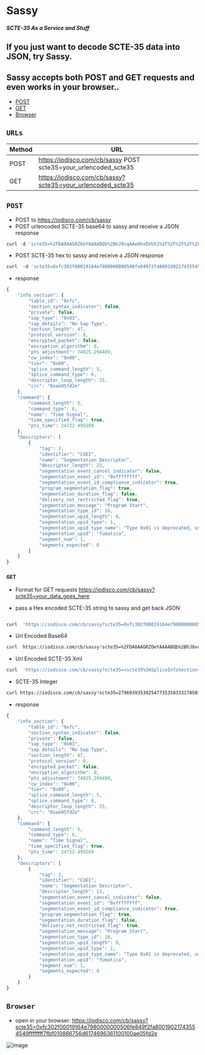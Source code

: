 # Sassy
##### _SCTE-35 As a Service and Stuff_

## If you just want to decode SCTE-35 data into JSON, try Sassy.

## Sassy accepts both POST and GET requests and even works in your browser..

* [POST](#post)
* [GET](#get)
* [Browser](#browser)

## `URLs`

| Method| URL                                                              |
|-------|------------------------------------------------------------------|
| POST  | https://iodisco.com/cb/sassy  POST scte35=your_urlencoded_scte35 |
| GET   | https://iodisco.com/cb/sassy?scte35=your_urlencoded_scte35       |


## `POST`

* POST to https://iodisco.com/cb/sassy
* POST urlencoded SCTE-35 base64 to sassy and receive a JSON response
```js
curl -d 'scte35=%2FDA0AAGRZOeYAAAABQb%2BhJ8vqAAeAhxDVUVJ%2F%2F%2F%2F%2F3%2F%2FAAZv8wABCGZ1bWF0aWNhEAEAiZ5ZMw%3D%3D'  https://iodisco.com/cb/sassy
```

* POST SCTE-35 hex to sassy and receive a JSON response
```js
curl  -d 'scte35=0xfc302f00019164e7980000000506fe849f2fa80019021743554549ffffffff7fbf010866756d6174696361100100ae05fd2e'  https://iodisco.com/cb/sassy
```


* response
```js
{
    "info_section": {
        "table_id": "0xfc",
        "section_syntax_indicator": false,
        "private": false,
        "sap_type": "0x03",
        "sap_details": "No Sap Type",
        "section_length": 47,
        "protocol_version": 0,
        "encrypted_packet": false,
        "encryption_algorithm": 0,
        "pts_adjustment": 74825.294489,
        "cw_index": "0x00",
        "tier": "0x00",
        "splice_command_length": 5,
        "splice_command_type": 6,
        "descriptor_loop_length": 25,
        "crc": "0xae05fd2e"
    },
    "command": {
        "command_length": 5,
        "command_type": 6,
        "name": "Time Signal",
        "time_specified_flag": true,
        "pts_time": 24722.499289
    },
    "descriptors": [
        {
            "tag": 2,
            "identifier": "CUEI",
            "name": "Segmentation Descriptor",
            "descriptor_length": 23,
            "segmentation_event_cancel_indicator": false,
            "segmentation_event_id": "0xffffffff",
            "segmentation_event_id_compliance_indicator": true,
            "program_segmentation_flag": true,
            "segmentation_duration_flag": false,
            "delivery_not_restricted_flag": true,
            "segmentation_message": "Program Start",
            "segmentation_type_id": 16,
            "segmentation_upid_length": 8,
            "segmentation_upid_type": 1,
            "segmentation_upid_type_name": "Type 0x01 is deprecated, use MPU type 0x0C",
            "segmentation_upid": "fumatica",
            "segment_num": 1,
            "segments_expected": 0
        }
    ]
}
```

### `GET`

* Format for GET requests https://iodisco.com/cb/sassy?scte35=your_data_goes_here

* pass a Hex encoded SCTE-35 string to sassy and get back JSON

```sh

curl  'https://iodisco.com/cb/sassy?scte35=0xfc302f00019164e7980000000506fe849f2fa80019021743554549ffffffff7fbf010866756d6174696361100100ae05fd2e'
```

* Url Encoded Base64
```sh
curl  https://iodisco.com/cb/sassy?scte35=%2FDA0AAGRZOeYAAAABQb%2BhJ8vqAAeAhxDVUVJ%2F%2F%2F%2F%2F3%2F%2FAAZv8wABCGZ1bWF0aWNhEAEAiZ5ZMw%3D%3D
```

* Url Encoded SCTE-35 Xml
```sh
curl  'https://iodisco.com/cb/sassy?scte35=<scte35%3ASpliceInfoSection+xmlns%3Ascte35%3D"https%3A%2F%2Fscte.org%2Fschemas%2F35"++ptsAdjustment%3D"6734276504"+protocolVersion%3D"0"+sapType%3D"3"+tier%3D"0">%0D%0A+++<scte35%3ATimeSignal>%0D%0A++++++<scte35%3ASpliceTime+ptsTime%3D"2225024936"%2F>%0D%0A+++<%2Fscte35%3ATimeSignal>%0D%0A+++<!--+Program+Start+-->%0D%0A+++<scte35%3ASegmentationDescriptor+segmentationEventId%3D"4294967295"+segmentationEventCancelIndicator%3D"false"+segmentationEventIdComplianceIndicator%3D"true"+segmentationTypeId%3D"16"+segmentNum%3D"1"+segmentsExpected%3D"0"+segmentationDuration%3D"108000000">%0D%0A++++++<!--+Type+0x01+is+deprecated%2C+use+MPU+type+0x0C+-->%0D%0A++++++<scte35%3ASegmentationUpid+segmentationUpidType%3D"1"+segmentationUpidFormat%3D"text">fumatica<%2Fscte35%3ASegmentationUpid>%0D%0A+++<%2Fscte35%3ASegmentationDescriptor>%0D%0A<%2Fscte35%3ASpliceInfoSection>%0D%0A'
```

* SCTE-35 Integer
```sh
curl https://iodisco.com/cb/sassy?scte35=2796939353925477353583331785016283158157950476543952866345909366225726773747734084060868182760626453032945319846467331444852945475891
```


* response
```js
{
    "info_section": {
        "table_id": "0xfc",
        "section_syntax_indicator": false,
        "private": false,
        "sap_type": "0x03",
        "sap_details": "No Sap Type",
        "section_length": 47,
        "protocol_version": 0,
        "encrypted_packet": false,
        "encryption_algorithm": 0,
        "pts_adjustment": 74825.294489,
        "cw_index": "0x00",
        "tier": "0x00",
        "splice_command_length": 5,
        "splice_command_type": 6,
        "descriptor_loop_length": 25,
        "crc": "0xae05fd2e"
    },
    "command": {
        "command_length": 5,
        "command_type": 6,
        "name": "Time Signal",
        "time_specified_flag": true,
        "pts_time": 24722.499289
    },
    "descriptors": [
        {
            "tag": 2,
            "identifier": "CUEI",
            "name": "Segmentation Descriptor",
            "descriptor_length": 23,
            "segmentation_event_cancel_indicator": false,
            "segmentation_event_id": "0xffffffff",
            "segmentation_event_id_compliance_indicator": true,
            "program_segmentation_flag": true,
            "segmentation_duration_flag": false,
            "delivery_not_restricted_flag": true,
            "segmentation_message": "Program Start",
            "segmentation_type_id": 16,
            "segmentation_upid_length": 8,
            "segmentation_upid_type": 1,
            "segmentation_upid_type_name": "Type 0x01 is deprecated, use MPU type 0x0C",
            "segmentation_upid": "fumatica",
            "segment_num": 1,
            "segments_expected": 0
        }
    ]
}
```
## `Browser`
* open in your browser: https://iodisco.com/cb/sassy?scte35=0xfc302f00019164e7980000000506fe849f2fa80019021743554549ffffffff7fbf010866756d6174696361100100ae05fd2e


![image](https://github.com/user-attachments/assets/a015819d-f8c9-4255-8fcc-0aebbe110392)
